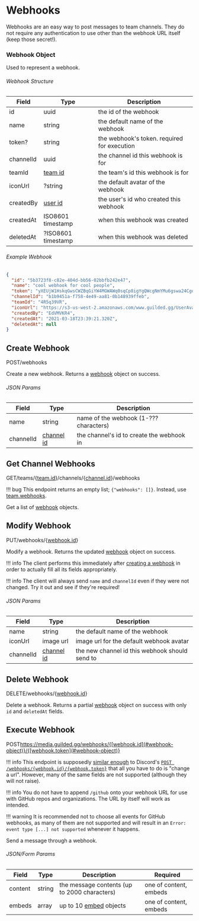 # Webhooks

Webhooks are an easy way to post messages to team channels. They do not require any authentication to use other than the webhook URL itself (keep those secret!).

### Webhook Object

Used to represent a webhook.

###### Webhook Structure

| Field      | Type                                   | Description                                 |
|------------|----------------------------------------|---------------------------------------------|
| id         | uuid                                   | the id of the webhook                       |
| name       | string                                 | the default name of the webhook             |
| token?     | string                                 | the webhook's token. required for execution |
| channelId  | uuid                                   | the channel id this webhook is for          |
| teamId     | [team id](/schlussstrich/resources/team#team-object) | the team's id this webhook is for           |
| iconUrl    | ?string                                | the default avatar of the webhook           |
| createdBy  | [user id](/schlussstrich/resources/user#user-object) | the user's id who created this webhook      |
| createdAt  | ISO8601 timestamp                      | when this webhook was created               |
| deletedAt  | ?ISO8601 timestamp                     | when this webhook was deleted               |

###### Example Webhook

```json
{
  "id": "5b3723f8-c82e-404d-bb56-02bbfb242e47",
  "name": "cool webhook for cool people",
  "token": "yXEUjW1HskqGwsCWZBqGiYW4MGWAWq0sqCp8igYgQWcgNmYMu6gswa24CgoE2Akqk00YS8GYMkeqKUKKlAUYua",
  "channelId": "b1b9451a-f758-4e49-aa81-0b148939ffeb",
  "teamId": "4R5q39VR",
  "iconUrl": "https://s3-us-west-2.amazonaws.com/www.guilded.gg/UserAvatar/74bfc8be9425a926a1f48d9b078509bc-Large.png?w=450&h=450",
  "createdBy": "EdVMVKR4",
  "createdAt": "2021-03-18T23:39:21.320Z",
  "deletedAt": null
}
```

## Create Webhook
<span class="http-verb">POST</span><span class="http-path">/webhooks</span>

Create a new webhook. Returns a [webhook](#webhook-object) object on success.

###### JSON Params

| Field     | Type                                            | Description                               |
|-----------|-------------------------------------------------|-------------------------------------------|
| name      | string                                          | name of the webhook (1-??? characters)    |
| channelId | [channel id](/schlussstrich/resources/channel#channel-object) | the channel's id to create the webhook in |

## Get Channel Webhooks
<span class="http-verb">GET</span><span class="http-path">/teams/{[team.id](/resources/team#team-object)}/channels/{[channel.id](/resources/channel#channel-object)}/webhooks</span>

!!! bug
    This endpoint returns an empty list; `{"webhooks": []}`. Instead, use [team.webhooks](/schlussstrich/resources/team#get-team).

Get a list of [webhook](#webhook-object) objects.

## Modify Webhook
<span class="http-verb">PUT</span><span class="http-path">/webhooks/{[webhook.id](#webhook-object)}</span>

Modify a webhook. Returns the updated [webhook](#webhook-object) object on success.

!!! info
    The client performs this immediately after [creating a webhook](#create-webhook) in order to actually fill all its fields appropriately.

!!! info
    The client will always send `name` and `channelId` even if they were not changed. Try it out and see if they're required!

###### JSON Params

| Field      | Type                                            | Description                                        |
|------------|-------------------------------------------------|----------------------------------------------------|
| name       | string                                          | the default name of the webhook                    |
| iconUrl    | image url                                       | image url for the default webhook avatar           |
| channelId  | [channel id](/schlussstrich/resources/channel#channel-object) | the new channel id this webhook should send to     |

## Delete Webhook
<span class="http-verb">DELETE</span><span class="http-path">/webhooks/{[webhook.id](#webhook-object)}</span>

Delete a webhook. Returns a partial [webhook](#webhook-object) object on success with only `id` and `deletedAt` fields.

## Execute Webhook
<span class="http-verb">POST</span><span class="http-path">https://media.guilded.gg/webhooks/{[webhook.id](#webhook-object)}/{[webhook.token](#webhook-object)}</span>

!!! info
    This endpoint is supposedly [similar enough](/schlussstrich/images/webhooks_identical.png) to Discord's [`POST /webhooks/{webhook.id}/{webhook.token}`](https://discord.dev/resources/webhook#execute-webhook) that all you have to do is "change a url". However, many of the same fields are not supported (although they will not raise).

!!! info
    You do not have to append `/github` onto your webhook URL for use with GitHub repos and organizations. The URL by itself will work as intended.

!!! warning
    It is recommended not to choose all events for GitHub webhooks, as many of them are not supported and will result in an `Error: event type [...] not supported` whenever it happens.

Send a message through a webhook.

###### JSON/Form Params

| Field   | Type   | Description                                               | Required               |
|---------|--------|-----------------------------------------------------------|------------------------|
| content | string | the message contents (up to 2000 characters)              | one of content, embeds |
| embeds  | array  | up to 10 [embed](/schlussstrich/resources/channel#embed-object) objects | one of content, embeds |

